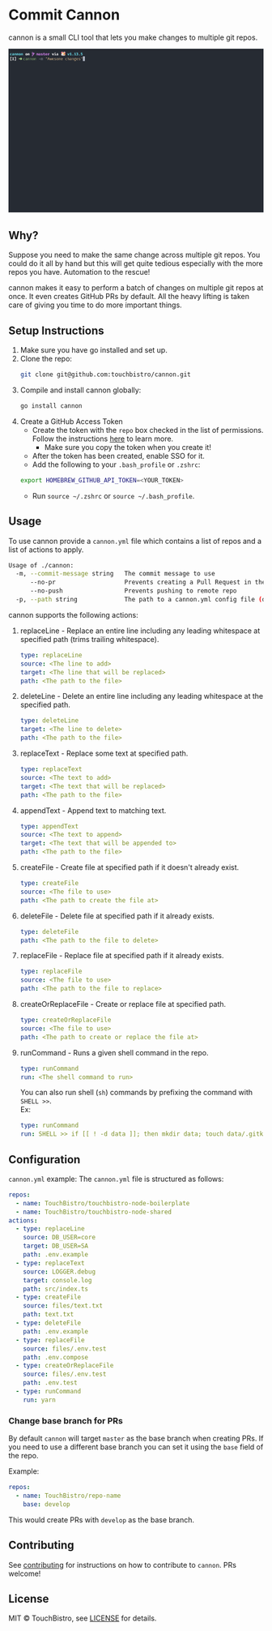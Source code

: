 # Commit Cannon

cannon is a small CLI tool that lets you make changes to multiple git repos.

![](docs/resources/cannon.gif)

## Why?
Suppose you need to make the same change across multiple git repos.
You could do it all by hand but this will get quite tedious especially with the more repos you have. Automation to the rescue!

cannon makes it easy to perform a batch of changes on multiple git repos at once. It even creates GitHub PRs by default.
All the heavy lifting is taken care of giving you time to do more important things.

## Setup Instructions

1. Make sure you have go installed and set up.
2. Clone the repo:
    ```sh
    git clone git@github.com:touchbistro/cannon.git
    ```
3. Compile and install cannon globally:
    ```sh
    go install cannon
    ```
4. Create a GitHub Access Token
    - Create the token with the `repo` box checked in the list of permissions. Follow the instructions [here](https://help.github.com/en/articles/creating-a-personal-access-token-for-the-command-line) to learn more.
        - Make sure you copy the token when you create it!
    - After the token has been created, enable SSO for it.
    - Add the following to your `.bash_profile` or `.zshrc`:
    ```sh
    export HOMEBREW_GITHUB_API_TOKEN=<YOUR_TOKEN>
    ```
    - Run `source ~/.zshrc` or `source ~/.bash_profile`.

## Usage
To use cannon provide a `cannon.yml` file which contains a list of repos and a list of actions to apply.

```sh
Usage of ./cannon:
  -m, --commit-message string   The commit message to use
      --no-pr                   Prevents creating a Pull Request in the remote repo
      --no-push                 Prevents pushing to remote repo
  -p, --path string             The path to a cannon.yml config file (default "cannon.yml")
```

cannon supports the following actions:
1. replaceLine - Replace an entire line including any leading whitespace at specified path (trims trailing whitespace).
    ```yml
    type: replaceLine
    source: <The line to add>
    target: <The line that will be replaced>
    path: <The path to the file>
    ```
2. deleteLine - Delete an entire line including any leading whitespace at the specified path.
    ```yml
    type: deleteLine
    target: <The line to delete>
    path: <The path to the file>
    ```
3. replaceText - Replace some text at specified path.
    ```yml
    type: replaceText
    source: <The text to add>
    target: <The text that will be replaced>
    path: <The path to the file>
    ```
4. appendText - Append text to matching text.
    ```yml
    type: appendText
    source: <The text to append>
    target: <The text that will be appended to>
    path: <The path to the file> 
    ```
5. createFile - Create file at specified path if it doesn't already exist.
    ```yml
    type: createFile
    source: <The file to use>
    path: <The path to create the file at>
    ```
6. deleteFile - Delete file at specified path if it already exists.
    ```yml
    type: deleteFile
    path: <The path to the file to delete>
    ```
7. replaceFile - Replace file at specified path if it already exists.
    ```yml
    type: replaceFile
    source: <The file to use>
    path: <The path to the file to replace>
    ```
8. createOrReplaceFile - Create or replace file at specified path.
    ```yml
    type: createOrReplaceFile
    source: <The file to use>
    path: <The path to create or replace the file at>
    ```
9. runCommand - Runs a given shell command in the repo.
    ```yml
    type: runCommand
    run: <The shell command to run>
    ```
    You can also run shell (`sh`) commands by prefixing the command with `SHELL >>`.  
    Ex:
    ```yml
    type: runCommand
    run: SHELL >> if [[ ! -d data ]]; then mkdir data; touch data/.gitkeep; fi
    ```

## Configuration

`cannon.yml` example:
The `cannon.yml` file is structured as follows:
```yml
repos:
  - name: TouchBistro/touchbistro-node-boilerplate
  - name: TouchBistro/touchbistro-node-shared
actions:
  - type: replaceLine
    source: DB_USER=core
    target: DB_USER=SA
    path: .env.example
  - type: replaceText
    source: LOGGER.debug
    target: console.log
    path: src/index.ts
  - type: createFile
    source: files/text.txt
    path: text.txt
  - type: deleteFile
    path: .env.example
  - type: replaceFile
    source: files/.env.test
    path: .env.compose
  - type: createOrReplaceFile
    source: files/.env.test
    path: .env.test
  - type: runCommand
    run: yarn
```

### Change base branch for PRs

By default `cannon` will target `master` as the base branch when creating PRs.
If you need to use a different base branch you can set it using the `base` field of the repo.

Example:
```yml
repos:
  - name: TouchBistro/repo-name
    base: develop
```

This would create PRs with `develop` as the base branch.

## Contributing

See [contributing](CONTRIBUTING.md) for instructions on how to contribute to `cannon`. PRs welcome!

## License

MIT © TouchBistro, see [LICENSE](LICENSE) for details.
